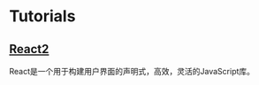 # Tutorials 


## [React2](https://react2.webgeeker.xyz)  
React是一个用于构建用户界面的声明式，高效，灵活的JavaScript库。 






